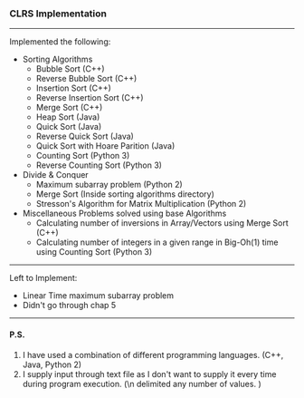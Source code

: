 ### CLRS Implementation
---
Implemented the following:
* Sorting Algorithms
    * Bubble Sort (C++)
    * Reverse Bubble Sort (C++)
    * Insertion Sort (C++)
    * Reverse Insertion Sort (C++)
    * Merge Sort (C++)
    * Heap Sort (Java)
    * Quick Sort (Java)
    * Reverse Quick Sort (Java)
    * Quick Sort with Hoare Parition (Java)
    * Counting Sort (Python 3)
    * Reverse Counting Sort (Python 3)
* Divide & Conquer
    * Maximum subarray problem (Python 2)
    * Merge Sort (Inside sorting algorithms directory)
    * Stresson's Algorithm for Matrix Multiplication (Python 2)
* Miscellaneous Problems solved using base Algorithms
    * Calculating number of inversions in Array/Vectors using Merge Sort (C++)
    * Calculating number of integers in a given range in Big-Oh(1) time using Counting Sort (Python 3)
---
Left to Implement:
* Linear Time maximum subarray problem
* Didn't go through chap 5

---
#### P.S.
1. I have used a combination of different programming languages. (C++, Java, Python 2)
2. I supply input through text file as I don't want to supply it every time during program execution. (\n delimited any number of values. )
